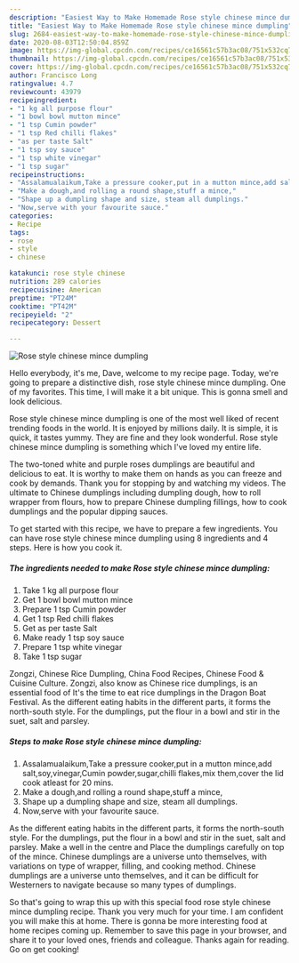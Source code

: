 ```yaml
---
description: "Easiest Way to Make Homemade Rose style chinese mince dumpling"
title: "Easiest Way to Make Homemade Rose style chinese mince dumpling"
slug: 2684-easiest-way-to-make-homemade-rose-style-chinese-mince-dumpling
date: 2020-08-03T12:50:04.859Z
image: https://img-global.cpcdn.com/recipes/ce16561c57b3ac08/751x532cq70/rose-style-chinese-mince-dumpling-recipe-main-photo.jpg
thumbnail: https://img-global.cpcdn.com/recipes/ce16561c57b3ac08/751x532cq70/rose-style-chinese-mince-dumpling-recipe-main-photo.jpg
cover: https://img-global.cpcdn.com/recipes/ce16561c57b3ac08/751x532cq70/rose-style-chinese-mince-dumpling-recipe-main-photo.jpg
author: Francisco Long
ratingvalue: 4.7
reviewcount: 43979
recipeingredient:
- "1 kg all purpose flour"
- "1 bowl bowl mutton mince"
- "1 tsp Cumin powder"
- "1 tsp Red chilli flakes"
- "as per taste Salt"
- "1 tsp soy sauce"
- "1 tsp white vinegar"
- "1 tsp sugar"
recipeinstructions:
- "Assalamualaikum,Take a pressure cooker,put in a mutton mince,add salt,soy,vinegar,Cumin powder,sugar,chilli flakes,mix them,cover the lid cook atleast for 20 mins."
- "Make a dough,and rolling a round shape,stuff a mince,"
- "Shape up a dumpling shape and size, steam all dumplings."
- "Now,serve with your favourite sauce."
categories:
- Recipe
tags:
- rose
- style
- chinese

katakunci: rose style chinese 
nutrition: 289 calories
recipecuisine: American
preptime: "PT24M"
cooktime: "PT42M"
recipeyield: "2"
recipecategory: Dessert

---
```



![Rose style chinese mince dumpling](https://img-global.cpcdn.com/recipes/ce16561c57b3ac08/751x532cq70/rose-style-chinese-mince-dumpling-recipe-main-photo.jpg)

Hello everybody, it's me, Dave, welcome to my recipe page. Today, we're going to prepare a distinctive dish, rose style chinese mince dumpling. One of my favorites. This time, I will make it a bit unique. This is gonna smell and look delicious.

Rose style chinese mince dumpling is one of the most well liked of recent trending foods in the world. It is enjoyed by millions daily. It is simple, it is quick, it tastes yummy. They are fine and they look wonderful. Rose style chinese mince dumpling is something which I've loved my entire life.

The two-toned white and purple roses dumplings are beautiful and delicious to eat. It is worthy to make them on hands as you can freeze and cook by demands. Thank you for stopping by and watching my videos. The ultimate to Chinese dumplings including dumpling dough, how to roll wrapper from flours, how to prepare Chinese dumpling fillings, how to cook dumplings and the popular dipping sauces.


To get started with this recipe, we have to prepare a few ingredients. You can have rose style chinese mince dumpling using 8 ingredients and 4 steps. Here is how you cook it.

<!--inarticleads1-->

##### The ingredients needed to make Rose style chinese mince dumpling:

1. Take 1 kg all purpose flour
1. Get 1 bowl bowl mutton mince
1. Prepare 1 tsp Cumin powder
1. Get 1 tsp Red chilli flakes
1. Get as per taste Salt
1. Make ready 1 tsp soy sauce
1. Prepare 1 tsp white vinegar
1. Take 1 tsp sugar


Zongzi, Chinese Rice Dumpling, China Food Recipes, Chinese Food &amp; Cuisine Culture. Zongzi, also know as Chinese rice dumplings, is an essential food of It&#39;s the time to eat rice dumplings in the Dragon Boat Festival. As the different eating habits in the different parts, it forms the north-south style. For the dumplings, put the flour in a bowl and stir in the suet, salt and parsley. 

<!--inarticleads2-->

##### Steps to make Rose style chinese mince dumpling:

1. Assalamualaikum,Take a pressure cooker,put in a mutton mince,add salt,soy,vinegar,Cumin powder,sugar,chilli flakes,mix them,cover the lid cook atleast for 20 mins.
1. Make a dough,and rolling a round shape,stuff a mince,
1. Shape up a dumpling shape and size, steam all dumplings.
1. Now,serve with your favourite sauce.


As the different eating habits in the different parts, it forms the north-south style. For the dumplings, put the flour in a bowl and stir in the suet, salt and parsley. Make a well in the centre and Place the dumplings carefully on top of the mince. Chinese dumplings are a universe unto themselves, with variations on type of wrapper, filling, and cooking method. Chinese dumplings are a universe unto themselves, and it can be difficult for Westerners to navigate because so many types of dumplings. 

So that's going to wrap this up with this special food rose style chinese mince dumpling recipe. Thank you very much for your time. I am confident you will make this at home. There is gonna be more interesting food at home recipes coming up. Remember to save this page in your browser, and share it to your loved ones, friends and colleague. Thanks again for reading. Go on get cooking!
